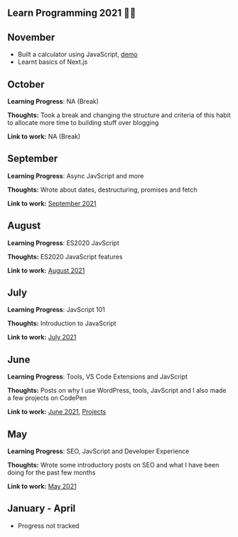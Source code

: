 ## Learn Programming 2021 🧑‍💻

## November

* Built a calculator using JavaScript, [demo](https://codepen.io/abhiramready/full/QWvoBwV)
* Learnt basics of Next.js 

## October

**Learning Progress**: NA (Break)

**Thoughts:** Took a break and changing the structure and criteria of this habit to allocate more time to building stuff over blogging

**Link to work:**  NA (Break)

## September

**Learning Progress**: Async JavScript and more

**Thoughts:** Wrote about dates, destructuring, promises and fetch

**Link to work:** [September 2021](https://matrixread.com/2021/09/)

## August

**Learning Progress**: ES2020 JavScript

**Thoughts:** ES2020 JavaScript features

**Link to work:** [August 2021](https://matrixread.com/2021/08/)

## July

**Learning Progress**: JavScript 101

**Thoughts:** Introduction to JavaScript

**Link to work:** [July 2021](https://matrixread.com/2021/07/)

## June

**Learning Progress**: Tools, VS Code Extensions and JavScript

**Thoughts:** Posts on why I use WordPress, tools, JavScript and I also made a few projects on CodePen

**Link to work:** [June 2021](https://matrixread.com/2021/06/), [Projects](https://github.com/abhiramready/Full-Stack-Journey)

## May

**Learning Progress**: SEO, JavScript and Developer Experience

**Thoughts:** Wrote some introductory posts on SEO and what I have been doing for the past few months 

**Link to work:** [May 2021](https://matrixread.com/2021/05/)

## January - April

* Progress not tracked
